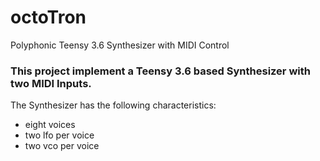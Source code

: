 # octoTron
Polyphonic Teensy 3.6 Synthesizer with MIDI Control
### This project implement a Teensy 3.6 based Synthesizer with two MIDI Inputs.
The Synthesizer has the following characteristics:
* eight voices
* two lfo per voice
* two vco per voice
    
